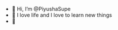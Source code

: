 - 👋 Hi, I’m @PiyushaSupe
- 👀 I love life and I love to learn new things
- 🌱 


<!---
PiyushaSupe/PiyushaSupe is a ✨ special ✨ repository because its `README.md` (this file) appears on your GitHub profile.
You can click the Preview link to take a look at your changes.
--->
